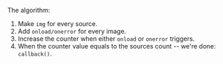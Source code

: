 
The algorithm:
1. Make `img` for every source.
2. Add `onload/onerror` for every image.
3. Increase the counter when either `onload` or `onerror` triggers.
4. When the counter value equals to the sources count -- we're done: `callback()`.
